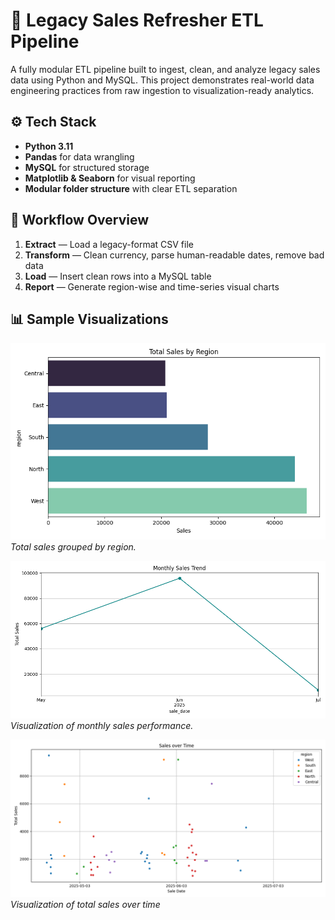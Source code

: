# 💼 Legacy Sales Refresher ETL Pipeline

A fully modular ETL pipeline built to ingest, clean, and analyze legacy sales data using Python and MySQL. This project demonstrates real-world data engineering practices from raw ingestion to visualization-ready analytics.

## ⚙️ Tech Stack

- **Python 3.11**
- **Pandas** for data wrangling
- **MySQL** for structured storage
- **Matplotlib & Seaborn** for visual reporting
- **Modular folder structure** with clear ETL separation

## 🔄 Workflow Overview

1. **Extract** — Load a legacy-format CSV file  
2. **Transform** — Clean currency, parse human-readable dates, remove bad data  
3. **Load** — Insert clean rows into a MySQL table  
4. **Report** — Generate region-wise and time-series visual charts


## 📊 Sample Visualizations

![Sales by Region](reporting/sales_by_region.png)  
*Total sales grouped by region.*

![Monthly Sales Trend](reporting/monthly_sales_trend.png)  
*Visualization of monthly sales performance.*

![Sales Over Time](reporting/sales_over_time.png)
*Visualization of total sales over time*